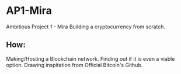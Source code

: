 # AP1-Mira
Ambitious Project 1 - Mira 
Building a cryptocurrency from scratch. 

## How:
Making/Hosting a Blockchain network.
Finding out if it is even a viable option.
Drawing inspitation from Official Bitcoin's Github.
